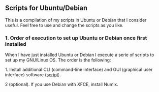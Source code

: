 ## Scripts for Ubuntu/Debian

This is a compilation of my scripts in Ubuntu or Debian that I consider useful. Feel free to use and change the scripts as you like.

### 1. Order of execution to set up Ubuntu or Debian once first installed

When I have just installed Ubuntu or Debian I execute a serie of scripts to set up my GNU/Linux OS. The order is the following:

1\. Install additional CLI (command-line interface) and GUI (graphical user interface) software ([script](https://github.com/milq/scripts-ubuntu-debian/blob/master/scripts/bash/install-additional-software.sh)).

2 (optional). If you use Debian with XFCE, install Numix.
